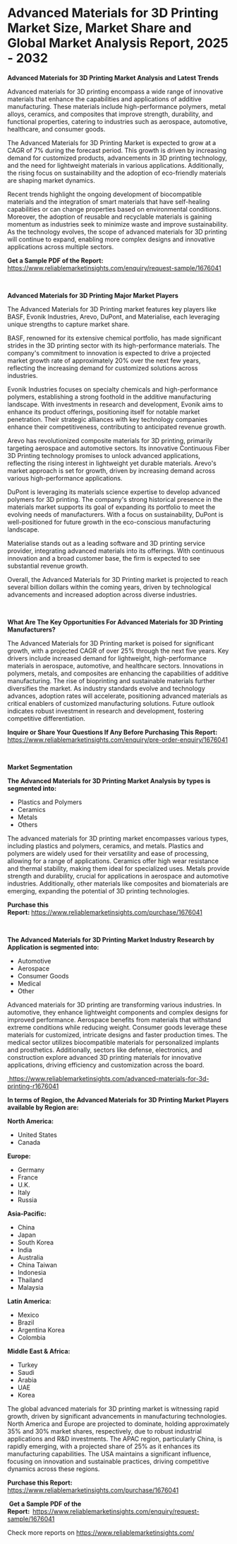 <p><h1>Advanced Materials for 3D Printing Market Size, Market Share and Global Market Analysis Report, 2025 - 2032</h1></p><p><strong>Advanced Materials for 3D Printing Market Analysis and Latest Trends</strong></p>
<p><p>Advanced materials for 3D printing encompass a wide range of innovative materials that enhance the capabilities and applications of additive manufacturing. These materials include high-performance polymers, metal alloys, ceramics, and composites that improve strength, durability, and functional properties, catering to industries such as aerospace, automotive, healthcare, and consumer goods.</p><p>The Advanced Materials for 3D Printing Market is expected to grow at a CAGR of 7% during the forecast period. This growth is driven by increasing demand for customized products, advancements in 3D printing technology, and the need for lightweight materials in various applications. Additionally, the rising focus on sustainability and the adoption of eco-friendly materials are shaping market dynamics.</p><p>Recent trends highlight the ongoing development of biocompatible materials and the integration of smart materials that have self-healing capabilities or can change properties based on environmental conditions. Moreover, the adoption of reusable and recyclable materials is gaining momentum as industries seek to minimize waste and improve sustainability. As the technology evolves, the scope of advanced materials for 3D printing will continue to expand, enabling more complex designs and innovative applications across multiple sectors.</p></p>
<p><strong>Get a Sample PDF of the Report:&nbsp;</strong> <a href="https://www.reliablemarketinsights.com/enquiry/request-sample/1676041?utm_campaign=2606&utm_medium=2&utm_source=Github&utm_content=ia&utm_term=01042025&utm_id=advanced-materials-for-3d-printing">https://www.reliablemarketinsights.com/enquiry/request-sample/1676041</a></p>
<p>&nbsp;</p>
<p><strong>Advanced Materials for 3D Printing Major Market Players</strong></p>
<p><p>The Advanced Materials for 3D Printing market features key players like BASF, Evonik Industries, Arevo, DuPont, and Materialise, each leveraging unique strengths to capture market share. </p><p>BASF, renowned for its extensive chemical portfolio, has made significant strides in the 3D printing sector with its high-performance materials. The company's commitment to innovation is expected to drive a projected market growth rate of approximately 20% over the next few years, reflecting the increasing demand for customized solutions across industries.</p><p>Evonik Industries focuses on specialty chemicals and high-performance polymers, establishing a strong foothold in the additive manufacturing landscape. With investments in research and development, Evonik aims to enhance its product offerings, positioning itself for notable market penetration. Their strategic alliances with key technology companies enhance their competitiveness, contributing to anticipated revenue growth.</p><p>Arevo has revolutionized composite materials for 3D printing, primarily targeting aerospace and automotive sectors. Its innovative Continuous Fiber 3D Printing technology promises to unlock advanced applications, reflecting the rising interest in lightweight yet durable materials. Arevo's market approach is set for growth, driven by increasing demand across various high-performance applications.</p><p>DuPont is leveraging its materials science expertise to develop advanced polymers for 3D printing. The company's strong historical presence in the materials market supports its goal of expanding its portfolio to meet the evolving needs of manufacturers. With a focus on sustainability, DuPont is well-positioned for future growth in the eco-conscious manufacturing landscape.</p><p>Materialise stands out as a leading software and 3D printing service provider, integrating advanced materials into its offerings. With continuous innovation and a broad customer base, the firm is expected to see substantial revenue growth. </p><p>Overall, the Advanced Materials for 3D Printing market is projected to reach several billion dollars within the coming years, driven by technological advancements and increased adoption across diverse industries.</p></p>
<p>&nbsp;</p>
<p><strong>What Are The Key Opportunities For Advanced Materials for 3D Printing Manufacturers?</strong></p>
<p><p>The Advanced Materials for 3D Printing market is poised for significant growth, with a projected CAGR of over 25% through the next five years. Key drivers include increased demand for lightweight, high-performance materials in aerospace, automotive, and healthcare sectors. Innovations in polymers, metals, and composites are enhancing the capabilities of additive manufacturing. The rise of bioprinting and sustainable materials further diversifies the market. As industry standards evolve and technology advances, adoption rates will accelerate, positioning advanced materials as critical enablers of customized manufacturing solutions. Future outlook indicates robust investment in research and development, fostering competitive differentiation.</p></p>
<p><strong>Inquire or Share Your Questions If Any Before Purchasing This Report:</strong> <a href="https://www.reliablemarketinsights.com/enquiry/pre-order-enquiry/1676041?utm_campaign=2606&utm_medium=2&utm_source=Github&utm_content=ia&utm_term=01042025&utm_id=advanced-materials-for-3d-printing">https://www.reliablemarketinsights.com/enquiry/pre-order-enquiry/1676041</a></p>
<p>&nbsp;</p>
<p><strong>Market Segmentation</strong></p>
<p><strong>The Advanced Materials for 3D Printing Market Analysis by types is segmented into:</strong></p>
<p><ul><li>Plastics and Polymers</li><li>Ceramics</li><li>Metals</li><li>Others</li></ul></p>
<p><p>The advanced materials for 3D printing market encompasses various types, including plastics and polymers, ceramics, and metals. Plastics and polymers are widely used for their versatility and ease of processing, allowing for a range of applications. Ceramics offer high wear resistance and thermal stability, making them ideal for specialized uses. Metals provide strength and durability, crucial for applications in aerospace and automotive industries. Additionally, other materials like composites and biomaterials are emerging, expanding the potential of 3D printing technologies.</p></p>
<p><strong>Purchase this Report:&nbsp;</strong><a href="https://www.reliablemarketinsights.com/purchase/1676041?utm_campaign=2606&utm_medium=2&utm_source=Github&utm_content=ia&utm_term=01042025&utm_id=advanced-materials-for-3d-printing">https://www.reliablemarketinsights.com/purchase/1676041</a></p>
<p>&nbsp;</p>
<p><strong>The Advanced Materials for 3D Printing Market Industry Research by Application is segmented into:</strong></p>
<p><ul><li>Automotive</li><li>Aerospace</li><li>Consumer Goods</li><li>Medical</li><li>Other</li></ul></p>
<p><p>Advanced materials for 3D printing are transforming various industries. In automotive, they enhance lightweight components and complex designs for improved performance. Aerospace benefits from materials that withstand extreme conditions while reducing weight. Consumer goods leverage these materials for customized, intricate designs and faster production times. The medical sector utilizes biocompatible materials for personalized implants and prosthetics. Additionally, sectors like defense, electronics, and construction explore advanced 3D printing materials for innovative applications, driving efficiency and customization across the board.</p></p>
<p><a href="https://www.reliablemarketinsights.com/advanced-materials-for-3d-printing-r1676041?utm_campaign=2606&utm_medium=2&utm_source=Github&utm_content=ia&utm_term=01042025&utm_id=advanced-materials-for-3d-printing">&nbsp;https://www.reliablemarketinsights.com/advanced-materials-for-3d-printing-r1676041</a></p>
<p><strong>In terms of Region, the Advanced Materials for 3D Printing Market Players available by Region are:</strong></p>
<p>
    <p> <strong> North America: </strong>
        <ul>
            <li>United States</li>
            <li>Canada</li>
        </ul>
        </p> 
    <p> <strong> Europe: </strong>
        <ul>
            <li>Germany</li>
            <li>France</li>
            <li>U.K.</li>
            <li>Italy</li>
            <li>Russia</li>
        </ul>
        </p> 
    <p> <strong> Asia-Pacific: </strong>
        <ul>
            <li>China</li>
            <li>Japan</li>
            <li>South Korea</li>
            <li>India</li>
            <li>Australia</li>
            <li>China Taiwan</li>
            <li>Indonesia</li>
            <li>Thailand</li>
            <li>Malaysia</li>
        </ul>
        </p> 
    <p> <strong> Latin America: </strong>
        <ul>
            <li>Mexico</li>
            <li>Brazil</li>
            <li>Argentina Korea</li>
            <li>Colombia</li>
        </ul>
        </p> 
    <p> <strong> Middle East & Africa: </strong>
        <ul>
            <li>Turkey</li>
            <li>Saudi</li>
            <li>Arabia</li>
            <li>UAE</li>
            <li>Korea</li>
        </ul>
    </p>
    </p>
<p><p>The global advanced materials for 3D printing market is witnessing rapid growth, driven by significant advancements in manufacturing technologies. North America and Europe are projected to dominate, holding approximately 35% and 30% market shares, respectively, due to robust industrial applications and R&D investments. The APAC region, particularly China, is rapidly emerging, with a projected share of 25% as it enhances its manufacturing capabilities. The USA maintains a significant influence, focusing on innovation and sustainable practices, driving competitive dynamics across these regions.</p></p>
<p><strong>Purchase this Report: </strong><a href="https://www.reliablemarketinsights.com/purchase/1676041?utm_campaign=2606&utm_medium=2&utm_source=Github&utm_content=ia&utm_term=01042025&utm_id=advanced-materials-for-3d-printing">https://www.reliablemarketinsights.com/purchase/1676041</a></p>
<p>&nbsp;<strong>Get a Sample PDF of the Report:&nbsp;&nbsp;</strong><a href="https://www.reliablemarketinsights.com/enquiry/request-sample/1676041?utm_campaign=2606&utm_medium=2&utm_source=Github&utm_content=ia&utm_term=01042025&utm_id=advanced-materials-for-3d-printing">https://www.reliablemarketinsights.com/enquiry/request-sample/1676041</a></p>
<p><strong></strong></p>
<p>Check more reports on <a href="https://www.reliablemarketinsights.com/?utm_campaign=2606&utm_medium=2&utm_source=Github&utm_content=ia&utm_term=01042025&utm_id=advanced-materials-for-3d-printing">https://www.reliablemarketinsights.com/</a></p>